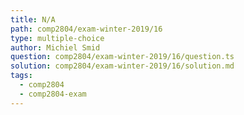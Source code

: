 ```yaml
---
title: N/A
path: comp2804/exam-winter-2019/16
type: multiple-choice
author: Michiel Smid
question: comp2804/exam-winter-2019/16/question.ts
solution: comp2804/exam-winter-2019/16/solution.md
tags:
  - comp2804
  - comp2804-exam
---
```

